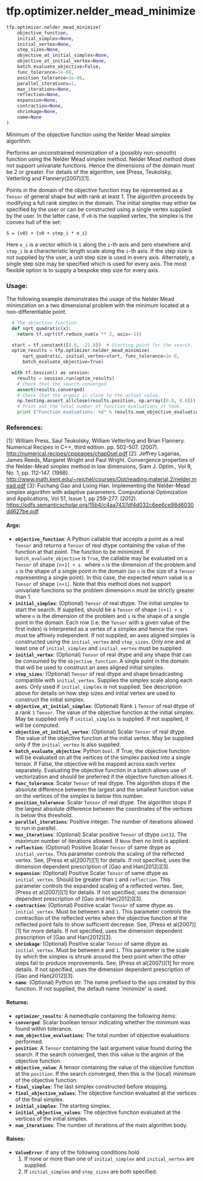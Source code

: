 <div itemscope itemtype="http://developers.google.com/ReferenceObject">
<meta itemprop="name" content="tfp.optimizer.nelder_mead_minimize" />
</div>

# tfp.optimizer.nelder_mead_minimize

``` python
tfp.optimizer.nelder_mead_minimize(
    objective_function,
    initial_simplex=None,
    initial_vertex=None,
    step_sizes=None,
    objective_at_initial_simplex=None,
    objective_at_initial_vertex=None,
    batch_evaluate_objective=False,
    func_tolerance=1e-08,
    position_tolerance=1e-08,
    parallel_iterations=1,
    max_iterations=None,
    reflection=None,
    expansion=None,
    contraction=None,
    shrinkage=None,
    name=None
)
```

Minimum of the objective function using the Nelder Mead simplex algorithm.

Performs an unconstrained minimization of a (possibly non-smooth) function
using the Nelder Mead simplex method. Nelder Mead method does not support
univariate functions. Hence the dimensions of the domain must be 2 or greater.
For details of the algorithm, see
[Press, Teukolsky, Vetterling and Flannery(2007)][1].

Points in the domain of the objective function may be represented as a
`Tensor` of general shape but with rank at least 1. The algorithm proceeds
by modifying a full rank simplex in the domain. The initial simplex may
either be specified by the user or can be constructed using a single vertex
supplied by the user. In the latter case, if `v0` is the supplied vertex,
the simplex is the convex hull of the set:

```None
S = {v0} + {v0 + step_i * e_i}
```

Here `e_i` is a vector which is `1` along the `i`-th axis and zero elsewhere
and `step_i` is a characteristic length scale along the `i`-th axis. If the
step size is not supplied by the user, a unit step size is used in every axis.
Alternately, a single step size may be specified which is used for every
axis. The most flexible option is to supply a bespoke step size for every
axis.

### Usage:

The following example demonstrates the usage of the Nelder Mead minimzation
on a two dimensional problem with the minimum located at a non-differentiable
point.

```python
  # The objective function
  def sqrt_quadratic(x):
    return tf.sqrt(tf.reduce_sum(x ** 2, axis=-1))

  start = tf.constant([6.0, -21.0])  # Starting point for the search.
  optim_results = tfp.optimizer.nelder_mead_minimize(
      sqrt_quadratic, initial_vertex=start, func_tolerance=1e-8,
      batch_evaluate_objective=True)

  with tf.Session() as session:
    results = session.run(optim_results)
    # Check that the search converged
    assert(results.converged)
    # Check that the argmin is close to the actual value.
    np.testing.assert_allclose(results.position, np.array([0.0, 0.0]))
    # Print out the total number of function evaluations it took.
    print ("Function evaluations: %d" % results.num_objective_evaluations)
```

### References:
[1]: William Press, Saul Teukolsky, William Vetterling and Brian Flannery.
  Numerical Recipes in C++, third edition. pp. 502-507. (2007).
  http://numerical.recipes/cpppages/chap0sel.pdf
[2]: Jeffrey Lagarias, James Reeds, Margaret Wright and Paul Wright.
  Convergence properties of the Nelder-Mead simplex method in low dimensions,
  Siam J. Optim., Vol 9, No. 1, pp. 112-147. (1998).
  http://www.math.kent.edu/~reichel/courses/Opt/reading.material.2/nelder.mead.pdf
[3]: Fuchang Gao and Lixing Han. Implementing the Nelder-Mead simplex
  algorithm with adaptive parameters. Computational Optimization and
  Applications, Vol 51, Issue 1, pp 259-277. (2012).
  https://pdfs.semanticscholar.org/15b4/c4aa7437df4d032c6ee6ce98d6030dd627be.pdf

#### Args:

* <b>`objective_function`</b>:  A Python callable that accepts a point as a
    real `Tensor` and returns a `Tensor` of real dtype containing
    the value of the function at that point. The function
    to be minimized. If `batch_evaluate_objective` is `True`, the callable
    may be evaluated on a `Tensor` of shape `[n+1] + s ` where `n` is
    the dimension of the problem and `s` is the shape of a single point
    in the domain (so `n` is the size of a `Tensor` representing a
    single point).
    In this case, the expected return value is a `Tensor` of shape `[n+1]`.
    Note that this method does not support univariate functions so the problem
    dimension `n` must be strictly greater than 1.
* <b>`initial_simplex`</b>: (Optional) `Tensor` of real dtype. The initial simplex to
    start the search. If supplied, should be a `Tensor` of shape `[n+1] + s`
    where `n` is the dimension of the problem and `s` is the shape of a
    single point in the domain. Each row (i.e. the `Tensor` with a given
    value of the first index) is interpreted as a vertex of a simplex and
    hence the rows must be affinely independent. If not supplied, an axes
    aligned simplex is constructed using the `initial_vertex` and
    `step_sizes`. Only one and at least one of `initial_simplex` and
    `initial_vertex` must be supplied.
* <b>`initial_vertex`</b>: (Optional) `Tensor` of real dtype and any shape that can
    be consumed by the `objective_function`. A single point in the domain that
    will be used to construct an axes aligned initial simplex.
* <b>`step_sizes`</b>: (Optional) `Tensor` of real dtype and shape broadcasting
    compatible with `initial_vertex`. Supplies the simplex scale along each
    axes. Only used if `initial_simplex` is not supplied. See description
    above for details on how step sizes and initial vertex are used to
    construct the initial simplex.
* <b>`objective_at_initial_simplex`</b>: (Optional) Rank `1` `Tensor` of real dtype
    of a rank `1` `Tensor`. The value of the objective function at the
    initial simplex. May be supplied only if `initial_simplex` is
    supplied. If not supplied, it will be computed.
* <b>`objective_at_initial_vertex`</b>: (Optional) Scalar `Tensor` of real dtype. The
    value of the objective function at the initial vertex. May be supplied
    only if the `initial_vertex` is also supplied.
* <b>`batch_evaluate_objective`</b>: Python `bool`. If True, the objective function
    will be evaluated on all the vertices of the simplex packed into a
    single tensor. If False, the objective will be mapped across each
    vertex separately. Evaluating the objective function in a batch allows
    use of vectorization and should be preferred if the objective function
    allows it.
* <b>`func_tolerance`</b>: Scalar `Tensor` of real dtype. The algorithm stops
    if the absolute difference between the largest and the smallest
    function value on the vertices of the simplex is below this number.
* <b>`position_tolerance`</b>: Scalar `Tensor` of real dtype. The algorithm stops
    if the largest absolute difference between the coordinates of the
    vertices is below this threshold.
* <b>`parallel_iterations`</b>: Positive integer. The number of iterations allowed to
    run in parallel.
* <b>`max_iterations`</b>: (Optional) Scalar positive `Tensor` of dtype `int32`.
    The maximum number of iterations allowed. If `None` then no limit is
    applied.
* <b>`reflection`</b>: (Optional) Positive Scalar `Tensor` of same dtype as
    `initial_vertex`. This parameter controls the scaling of the reflected
    vertex. See, [Press et al(2007)][1] for details. If not specified,
    uses the dimension dependent prescription of [Gao and Han(2012)][3].
* <b>`expansion`</b>: (Optional) Positive Scalar `Tensor` of same dtype as
    `initial_vertex`. Should be greater than `1` and `reflection`. This
    parameter controls the expanded scaling of a reflected vertex.
    See, [Press et al(2007)][1] for details. If not specified, uses the
    dimension dependent prescription of [Gao and Han(2012)][3].
* <b>`contraction`</b>: (Optional) Positive scalar `Tensor` of same dtype as
    `initial_vertex`. Must be between `0` and `1`. This parameter controls
    the contraction of the reflected vertex when the objective function at
    the reflected point fails to show sufficient decrease.
    See, [Press et al(2007)][1] for more details. If not specified, uses
    the dimension dependent prescription of [Gao and Han(2012][3].
* <b>`shrinkage`</b>: (Optional) Positive scalar `Tensor` of same dtype as
    `initial_vertex`. Must be between `0` and `1`. This parameter is the scale
    by which the simplex is shrunk around the best point when the other
    steps fail to produce improvements.
    See, [Press et al(2007)][1] for more details. If not specified, uses
    the dimension dependent prescription of [Gao and Han(2012][3].
* <b>`name`</b>: (Optional) Python str. The name prefixed to the ops created by this
    function. If not supplied, the default name 'minimize' is used.


#### Returns:

* <b>`optimizer_results`</b>: A namedtuple containing the following items:
* <b>`converged`</b>: Scalar boolean tensor indicating whether the minimum was
      found within tolerance.
* <b>`num_objective_evaluations`</b>: The total number of objective
      evaluations performed.
* <b>`position`</b>: A `Tensor` containing the last argument value found
      during the search. If the search converged, then
      this value is the argmin of the objective function.
* <b>`objective_value`</b>: A tensor containing the value of the objective
      function at the `position`. If the search
      converged, then this is the (local) minimum of
      the objective function.
* <b>`final_simplex`</b>: The last simplex constructed before stopping.
* <b>`final_objective_values`</b>: The objective function evaluated at the
      vertices of the final simplex.
* <b>`initial_simplex`</b>: The starting simplex.
* <b>`initial_objective_values`</b>: The objective function evaluated at the
      vertices of the initial simplex.
* <b>`num_iterations`</b>: The number of iterations of the main algorithm body.


#### Raises:

* <b>`ValueError`</b>: If any of the following conditions hold
    1. If none or more than one of `initial_simplex` and `initial_vertex` are
      supplied.
    2. If `initial_simplex` and `step_sizes` are both specified.